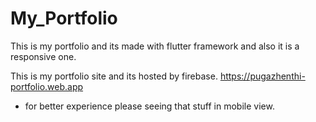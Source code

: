 # My_Portfolio
This is my portfolio and its made with flutter framework and also it is a responsive one.

This is my portfolio site and its hosted by firebase.
 https://pugazhenthi-portfolio.web.app
 
 * for better experience please seeing that stuff in mobile view.
